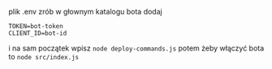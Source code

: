 plik .env zrób w głownym katalogu bota 
dodaj 



   ```env
TOKEN=bot-token
CLIENT_ID=bot-id
   ```

i na sam początek wpisz ```node deploy-commands.js```
potem żeby włączyć bota to ```node src/index.js```
